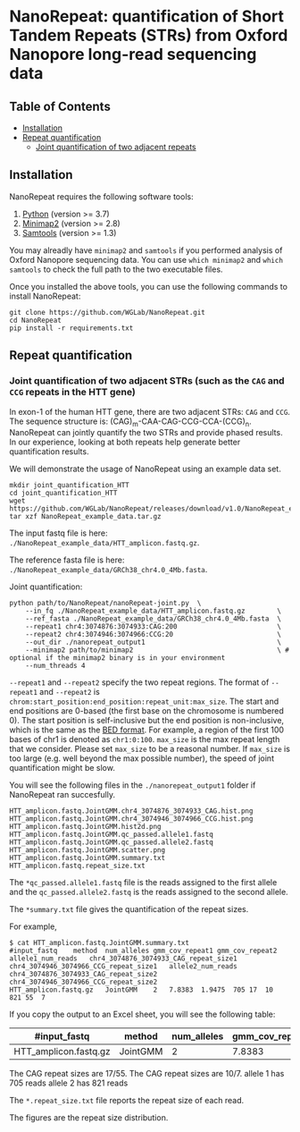 # NanoRepeat: quantification of Short Tandem Repeats (STRs) from Oxford Nanopore long-read sequencing data

## Table of Contents

- [Installation](#installation)
- [Repeat quantification](#repeat_quantification)
  - [Joint quantification of two adjacent repeats](#joint_quantification)


## <a name="installation"></a> Installation

NanoRepeat requires the following software tools:

1. [Python](https://www.python.org/downloads/) (version >= 3.7)
2. [Minimap2](https://github.com/lh3/minimap2) (version >= 2.8)
3. [Samtools](https://github.com/samtools/samtools.git) (version >= 1.3)

You may alreadly have `minimap2` and `samtools` if you performed analysis of Oxford Nanopore sequencing data. You can use `which minimap2` and `which samtools` to check the full path to the two executable files.

Once you installed the above tools, you can use the following commands to install NanoRepeat:
```
git clone https://github.com/WGLab/NanoRepeat.git
cd NanoRepeat
pip install -r requirements.txt
```
## <a name="repeat_quantification"></a> Repeat quantification

### <a name="joint_quantification"> Joint quantification of two adjacent STRs (such as the `CAG` and `CCG` repeats in the HTT gene)

In exon-1 of the human HTT gene, there are two adjacent STRs: `CAG` and `CCG`. The sequence structure is: (CAG)<sub>m</sub>-CAA-CAG-CCG-CCA-(CCG)<sub>n</sub>. NanoRepeat can jointly quantify the two STRs and provide phased results. In our experience, looking at both repeats help generate better quantification results. 
	
We will demonstrate the usage of NanoRepeat using an example data set. 
	
```
mkdir joint_quantification_HTT
cd joint_quantification_HTT
wget https://github.com/WGLab/NanoRepeat/releases/download/v1.0/NanoRepeat_example_data.tar.gz
tar xzf NanoRepeat_example_data.tar.gz
```
	
The input fastq file is here: `./NanoRepeat_example_data/HTT_amplicon.fastq.gz`.
	
The reference fasta file is here: `./NanoRepeat_example_data/GRCh38_chr4.0_4Mb.fasta`.

Joint quantification: 
```
python path/to/NanoRepeat/nanoRepeat-joint.py  \
    --in_fq ./NanoRepeat_example_data/HTT_amplicon.fastq.gz        \
    --ref_fasta ./NanoRepeat_example_data/GRCh38_chr4.0_4Mb.fasta  \
    --repeat1 chr4:3074876:3074933:CAG:200                         \
    --repeat2 chr4:3074946:3074966:CCG:20                          \
    --out_dir ./nanorepeat_output1                                 \
    --minimap2 path/to/minimap2                                    \ # optional if the minimap2 binary is in your environment
    --num_threads 4
```

`--repeat1` and `--repeat2` specify the two repeat regions. The format of `--repeat1`  and `--repeat2` is `chrom:start_position:end_position:repeat_unit:max_size`. The start and end positions are 0-based (the first base on the chromosome is numbered 0). The start position is self-inclusive but the end position is non-inclusive, which is the same as the [BED format](https://genome.ucsc.edu/FAQ/FAQformat.html#format1). For example, a region of the first 100 bases of chr1 is denoted as `chr1:0:100`.  `max_size` is the max repeat length that we consider. Please set `max_size` to be a reasonal number. If `max_size` is too large (e.g. well beyond the max possible number), the speed of joint quantification might be slow. 


You will see the following files in the `./nanorepeat_output1` folder if NanoRepeat ran succesfully. 

```
HTT_amplicon.fastq.JointGMM.chr4_3074876_3074933_CAG.hist.png
HTT_amplicon.fastq.JointGMM.chr4_3074946_3074966_CCG.hist.png
HTT_amplicon.fastq.JointGMM.hist2d.png
HTT_amplicon.fastq.JointGMM.qc_passed.allele1.fastq
HTT_amplicon.fastq.JointGMM.qc_passed.allele2.fastq
HTT_amplicon.fastq.JointGMM.scatter.png
HTT_amplicon.fastq.JointGMM.summary.txt
HTT_amplicon.fastq.repeat_size.txt
```

The `*qc_passed.allele1.fastq` file is the reads assigned to the first allele and the `qc_passed.allele2.fastq` is the reads assigned to the second allele. 

The `*summary.txt` file gives the quantification of the repeat sizes. 

For example, 
```
$ cat HTT_amplicon.fastq.JointGMM.summary.txt
#input_fastq	method	num_alleles	gmm_cov_repeat1	gmm_cov_repeat2	allele1_num_reads	chr4_3074876_3074933_CAG_repeat_size1	chr4_3074946_3074966_CCG_repeat_size1	allele2_num_reads	chr4_3074876_3074933_CAG_repeat_size2	chr4_3074946_3074966_CCG_repeat_size2
HTT_amplicon.fastq.gz	JointGMM	2	7.8383	1.9475	705	17	10	821	55	7
```
If you copy the output to an Excel sheet, you will see the following table: 

#input_fastq | method | num_alleles | gmm_cov_repeat1 | gmm_cov_repeat2 | allele1_num_reads | chr4_3074876_3074933_CAG_repeat_size1 | chr4_3074946_3074966_CCG_repeat_size1 | allele2_num_reads | chr4_3074876_3074933_CAG_repeat_size2 | chr4_3074946_3074966_CCG_repeat_size2
-- | -- | -- | -- | -- | -- | -- | -- | -- | -- | --
HTT_amplicon.fastq.gz | JointGMM | 2 | 7.8383 | 1.9475 | 705 | 17 | 10 | 821 | 55 | 7


The CAG repeat sizes are 17/55. 
The CAG repeat sizes are 10/7. 
allele 1 has 705 reads
allele 2 has 821 reads 

The `*.repeat_size.txt` file reports the repeat size of each read. 

The figures are the repeat size distribution. 
	
